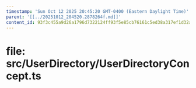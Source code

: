 ```yaml
---
timestamp: 'Sun Oct 12 2025 20:45:20 GMT-0400 (Eastern Daylight Time)'
parent: '[[../20251012_204520.2878264f.md]]'
content_id: 93f3c455a9d26a1796d7322124ff93f5e85cb76161c5ed38a317ef1d32ac5380
---
```


# file: src/UserDirectory/UserDirectoryConcept.ts
